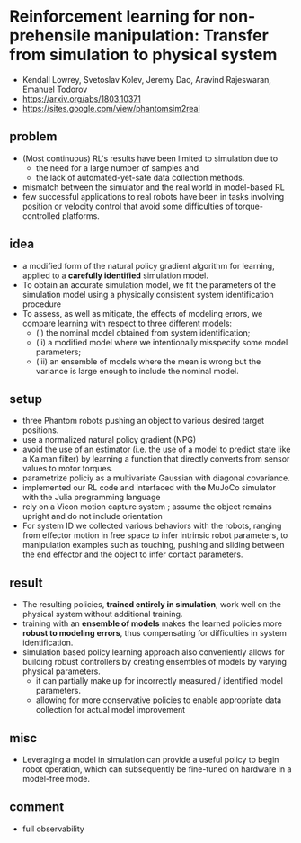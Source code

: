 # Reinforcement learning for non-prehensile manipulation: Transfer from simulation to physical system
* Kendall Lowrey, Svetoslav Kolev, Jeremy Dao, Aravind Rajeswaran, Emanuel Todorov
* https://arxiv.org/abs/1803.10371
* https://sites.google.com/view/phantomsim2real

## problem
* (Most continuous) RL's results have been limited to simulation due to 
  * the need for a large number of samples and 
  * the lack of automated-yet-safe data collection methods.
*  mismatch between the simulator and the real world in model-based RL
* few successful applications to real robots have been in tasks involving position or velocity control that 
  avoid some difficulties of torque-controlled platforms.

## idea
* a modified form of the natural policy gradient algorithm for learning,
  applied to a **carefully identified** simulation model.
* To obtain an accurate simulation model, we fit the parameters of the simulation model using 
  a physically consistent system identification procedure 
* To assess, as well as mitigate, the effects of modeling errors,
  we compare learning with respect to three different models: 
  * (i) the nominal model obtained from system identification; 
  * (ii) a modified model where we intentionally misspecify some model parameters; 
  * (iii) an ensemble of models where the mean is wrong but the variance is large enough to include the nominal model. 

## setup
* three Phantom robots pushing an object to various desired target positions.
* use a normalized natural policy gradient (NPG)
* avoid the use of an estimator (i.e. the use of a model to predict state like a Kalman filter) by 
  learning a function that directly converts from sensor values to motor torques.
* parametrize policiy as a multivariate Gaussian with diagonal covariance.
* implemented our RL code and interfaced with the MuJoCo simulator with the Julia programming language
* rely on a Vicon motion capture system ; assume the object remains upright and do not include orientation
* For system ID we collected various behaviors with the robots, 
  ranging from effector motion in free space to infer intrinsic robot parameters, to 
  manipulation examples such as touching, pushing and sliding between 
  the end effector and the object to infer contact parameters.

## result   
* The resulting policies, **trained entirely in simulation**, work well on the physical system without additional training. 
* training with an **ensemble of models** makes the learned policies more **robust to modeling errors**, thus 
  compensating for difficulties in system identification. 
* simulation based policy learning approach also conveniently allows for building robust controllers by 
  creating ensembles of models by varying physical parameters.
  * it can partially make up for incorrectly measured / identified model parameters.
  * allowing for more conservative policies to enable appropriate data collection for actual model improvement
  
## misc
* Leveraging a model in simulation can provide a useful policy to begin robot operation, which
  can subsequently be fine-tuned on hardware in a model-free mode.

## comment
* full observability
